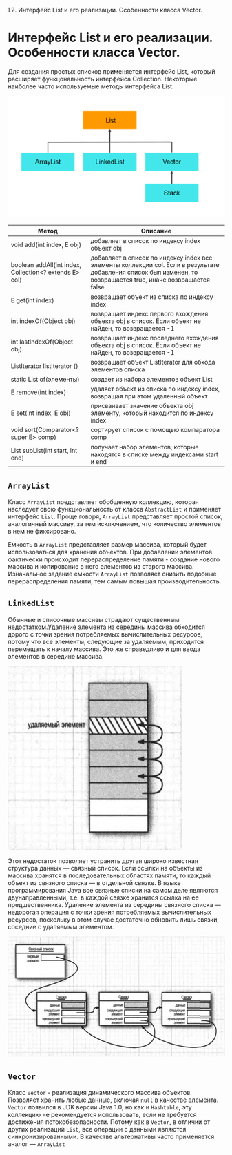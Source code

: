 12. Интерфейс List и его реализации. Особенности класса Vector.

# Интерфейс List и его реализации. Особенности класса Vector.
Для создания простых списков применяется интерфейс List, который расширяет функцональность интерфейса Collection. Некоторые наиболее часто используемые методы интерфейса List:


![b29eab6e4f147c8952c16e91d1327295.png](../../_resources/7be6c14b13cd440cb800f223ef6ec65f.png)


| Метод | Описание |
|-------|----------|
|void add(int index, E obj) | добавляет в список по индексу index объект obj|
|boolean addAll(int index, Collection<? extends E> col)| добавляет в список по индексу index все элементы коллекции col. Если в результате добавления список был изменен, то возвращается true, иначе возвращается false|
|E get(int index)| возвращает объект из списка по индексу index|
|int indexOf(Object obj)| возвращает индекс первого вхождения объекта obj в список. Если объект не найден, то возвращается -1|
|int lastIndexOf(Object obj)| возвращает индекс последнего вхождения объекта obj в список. Если объект не найден, то возвращается -1|
|ListIterator<E> listIterator ()| возвращает объект ListIterator для обхода элементов списка|
|static <E> List<E> of(элементы)| создает из набора элементов объект List|
|E remove(int index)| удаляет объект из списка по индексу index, возвращая при этом удаленный объект|
|E set(int index, E obj)| присваивает значение объекта obj элементу, который находится по индексу index|
|void sort(Comparator<? super E> comp)| сортирует список с помощью компаратора comp|
|List<E> subList(int start, int end)| получает набор элементов, которые находятся в списке между индексами start и end|

## `ArrayList`
Класс `ArrayList` представляет обобщенную коллекцию, которая наследует свою функциональность от класса `AbstractList` и применяет интерфейс `List`. Проще говоря, `ArrayList` представляет простой список, аналогичный массиву, за тем исключением, что количество элементов в нем не фиксировано.

Емкость в `ArrayList` представляет размер массива, который будет использоваться для хранения объектов. При добавлении элементов фактически происходит перераспределение памяти - создание нового массива и копирование в него элементов из старого массива. Изначальное задание емкости `ArrayList` позволяет снизить подобные перераспределения памяти, тем самым повышая производительность.

## `LinkedList`
Обычные и списочные массивы страдают существенным недостатком.Удаление элемента из середины массива обходится дорого с точки зрения потребляемых вычислительных ресурсов, потому что все элементы, следующие за удаляемым, приходится перемещать к началу массива. Это же справедливо и для ввода элементов в середине массива.


![0bd3eeeff185dfc5b7a6c602ac0838bb.png](../../_resources/1577ad13a8144a8b8b6dfb74a9daa0b9.png)

Этот недостаток позволяет устранить другая широко известная структура данных — связный список. Если ссылки на объекты из массива хранятся в последовательных областях памяти, то каждый объект из связного списка — в отдельной связке. В языке программирования Java все связные списки на самом деле являются двунаправленными, т.е. в каждой связке хранится ссылка на ее предшественника. Удаление элемента из середины связного списка — недорогая операция с точки зрения потребляемых вычислительных ресурсов, поскольку в этом случае достаточно обновить лишь связки, соседние с удаляемым элементом.



![d4f4562bba72630b02dc7ac3edae68a7.png](../../_resources/1adda456f74e4eaf8a9660b5fdb59693.png)

## `Vector`
Класс `Vector` - реализация динамического массива объектов. Позволяет хранить любые данные, включая `null` в качестве элемента. `Vector` появился в JDK версии Java 1.0, но как и `Hashtable`, эту коллекцию не рекомендуется использовать, если не требуется достижения потокобезопасности. Потому как в `Vector`, в отличии от других реализаций `List`, все операции с данными являются синхронизированными. В качестве альтернативы часто применяется аналог — `ArrayList`